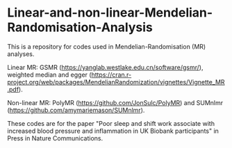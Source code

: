 # Linear-and-non-linear-Mendelian-Randomisation-Analysis

This is a repository for codes used in Mendelian-Randomisation (MR) analyses.

Linear MR: GSMR (https://yanglab.westlake.edu.cn/software/gsmr/), weighted median and egger (https://cran.r-project.org/web/packages/MendelianRandomization/vignettes/Vignette_MR.pdf).

Non-linear MR: PolyMR (https://github.com/JonSulc/PolyMR) and SUMnlmr (https://github.com/amymariemason/SUMnlmr). 

These codes are for the paper "Poor sleep and shift work associate with increased blood pressure and inflammation in UK Biobank participants" in Press in Nature Communications.

